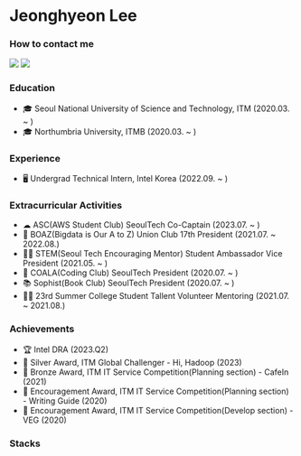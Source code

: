 # Jeonghyeon Lee
### How to contact me
<a href="https://www.linkedin.com/in/jeonghyeon-lee-9b6380223" target="_blank"><img src="https://img.shields.io/badge/JeonghyeonLee-0A66C2?style=flat-square&logo=linkedin&logoColor=white&link=https://www.linkedin.com/in/jeonghyeon-lee-9b6380223"/></a>
<a href="mailto:workhappyj@gmail.com" target="_blank"><img src="https://img.shields.io/badge/JeonghyeonLee-EA4335?style=flat-square&logo=Gmail&logoColor=white&link=mailto:workhappyj@gmail.com"/></a>

### Education
- 🎓 Seoul National University of Science and Technology, ITM (2020.03. ~ )
- 🎓 Northumbria University, ITMB (2020.03. ~ )

### Experience
- 🖥 Undergrad Technical Intern, Intel Korea (2022.09. ~ )

### Extracurricular Activities
- ☁ ASC(AWS Student Club) SeoulTech Co-Captain (2023.07. ~ )
- 🐘 BOAZ(Bigdata is Our A to Z) Union Club 17th President (2021.07. ~ 2022.08.)
- 👩‍🏫 STEM(Seoul Tech Encouraging Mentor) Student Ambassador Vice President (2021.05. ~ )
- 🐨 COALA(Coding Club) SeoulTech President (2020.07. ~ )
- 📚 Sophist(Book Club) SeoulTech President (2020.07. ~ )
- 👩‍💻 23rd Summer College Student Tallent Volunteer Mentoring (2021.07. ~ 2021.08.)

### Achievements
- 🏆 Intel DRA (2023.Q2)
- 🥈 Silver Award, ITM Global Challenger - Hi, Hadoop (2023)
- 🥉 Bronze Award, ITM IT Service Competition(Planning section) - CafeIn (2021)
- 🏅 Encouragement Award, ITM IT Service Competition(Planning section) - Writing Guide (2020)
- 🏅 Encouragement Award, ITM IT Service Competition(Develop section) - VEG (2020)

### Stacks

